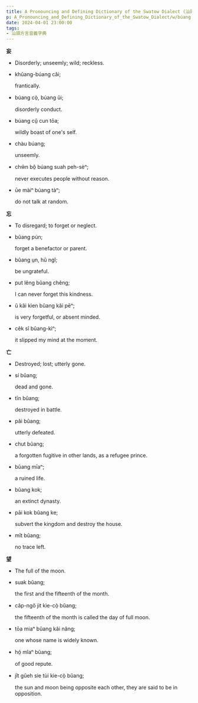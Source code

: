 ```yaml
---
title: A Pronouncing and Defining Dictionary of the Swatow Dialect (汕頭方言音義字典) / búang
p: A_Pronouncing_and_Defining_Dictionary_of_the_Swatow_Dialect/w/búang
date: 2024-04-01 23:00:00
tags: 
- 汕頭方言音義字典
---
```



**妄**
- Disorderly; unseemly; wild; reckless.

- khûang-búang căi;

  frantically.

- búang cò̤, búang ûi;

  disorderly conduct.

- búang cṳ̆ cun tōa;

  wildly boast of one's self.

- chàu búang;

  unseemly.

- chŵn bô̤ búang suah peh-sèⁿ;

  never executes people without reason.

- ūe màiⁿ búang tàⁿ;

  do not talk at random.

**忘**
- To disregard; to forget or neglect.

- bûang pún;

  forget a benefactor or parent.

- bûang ṳn, hŭ ngĭ;

  be ungrateful.

- put lêng bûang chêng;

  I can never forget this kindness.

- ŭ kâi kìen bûang kâi pēⁿ;

  is very forgetful, or absent minded.

- cêk sî bûang-kìⁿ;

  it slipped my mind at the moment.

**亡**
- Destroyed; lost; utterly gone.

- sí bûang;

  dead and gone.

- tīn bûang;

  destroyed in battle.

- păi bûang;

  utterly defeated.

- chut bûang;

  a forgotten fugitive in other lands, as a refugee prince.

- bûang mīaⁿ;

  a ruined life.

- bûang kok;

  an extinct dynasty.

- pāi kok bûang ke;

  subvert the kingdom and destroy the house.

- mît bûang;

  no trace left.

**望**
- The full of the moon.

- suak bŭang;

  the first and the fifteenth of the month.

- câp-ngŏ jit kìe-cò̤ bŭang;

  the fifteenth of the month is called the day of full moon.

- tōa miaⁿ bŭang kâi nâng;

  one whose name is widely known.

- hó̤ mîaⁿ bŭang;

  of good repute.

- jît gûeh sie tùi kìe-cò̤ bŭang;

  the sun and moon being opposite each other, they are said to be in opposition.